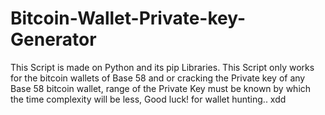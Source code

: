 # Bitcoin-Wallet-Private-key-Generator
This Script is made on Python and its pip Libraries. This Script only works for the bitcoin wallets of Base 58 and or cracking the Private key of any Base 58 bitcoin wallet, range of the Private Key must be known by which the time complexity will be less, Good luck! for wallet hunting.. xdd
